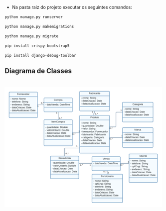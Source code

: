 - Na pasta raiz do projeto executar os seguintes comandos:

```bash
python manage.py runserver
```
```bash
python manage.py makemigrations
```
```bash
python manage.py migrate
```
```bash
pip install crispy-bootstrap5
```
```bash
pip install django-debug-toolbar
```

## Diagrama de Classes

<h1 align=center>
    <img src="/static/img/diagramadeclasses.png">
</h1>
